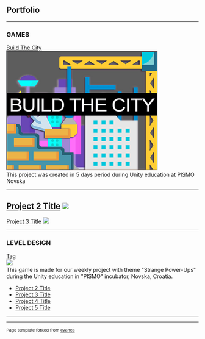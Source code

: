 ## Portfolio

---

### GAMES 

[Build The City](https://bernarda.itch.io/build-the-city)
<br>
<img src="images/BuildTheCity.PNG?raw=true"/>
<br>
This project was created in 5 days period during Unity education at PISMO Novska 

---
[Project 2 Title](http://example.com/)
<img src="images/dummy_thumbnail.jpg?raw=true"/>
---
[Project 3 Title](http://example.com/)
<img src="images/dummy_thumbnail.jpg?raw=true"/>

---

### LEVEL DESIGN

[Tag](/pdf/sample_presentation.pdf)
<br>
<img src="https://img.itch.zone/aW1nLzc2NTMzOTEucG5n/original/RLjOzp.png"/>
<br>
This game is made for our weekly project with theme "Strange Power-Ups" during the Unity education in "PISMO" incubator,  Novska, Croatia.

- [Project 2 Title](http://example.com/)
- [Project 3 Title](http://example.com/)
- [Project 4 Title](http://example.com/)
- [Project 5 Title](http://example.com/)

---




---
<p style="font-size:11px">Page template forked from <a href="https://github.com/evanca/quick-portfolio">evanca</a></p>
<!-- Remove above link if you don't want to attibute -->
